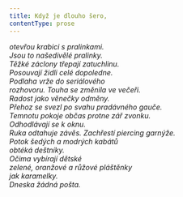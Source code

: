 ```yaml
---
title: Když je dlouho šero,
contentType: prose
---
```


<section>

_otevřou krabici s pralinkami.  
Jsou to našedivělé pralinky.  
Těžké záclony třepají zatuchlinu.  
Posouvají židli celé dopoledne.  
Podlaha vrže do seriálového  
rozhovoru. Touha se změnila ve večeři.  
Radost jako věnečky odměny.  
Přehoz se svezl po svahu pradávného gauče.  
Temnotu pokoje občas protne zář zvonku.  
Odhodlávají se k oknu.  
Ruka odtahuje závěs. Zachřestí piercing garnýže.  
Potok šedých a modrých kabátů  
obtéká deštníky.  
Očima vybírají dětské  
zelené, oranžové a růžové pláštěnky  
jak karamelky.  
Dneska žádná pošta._

</section>
